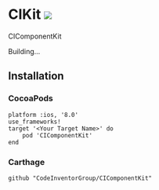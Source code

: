 # CIKit ![](https://travis-ci.org/CodeInventorGroup/CIComponentKit.svg?branch=master)
CIComponentKit 

Building...



## Installation

### CocoaPods

```
platform :ios, '8.0'
use_frameworks!
target '<Your Target Name>' do
    pod 'CIComponentKit'
end
```


### Carthage

```
github "CodeInventorGroup/CIComponentKit"
```
